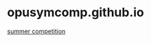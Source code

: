 # opusymcomp.github.io

[summer competition](https://opusymcomp.github.io/summercompetition/results.xml)

